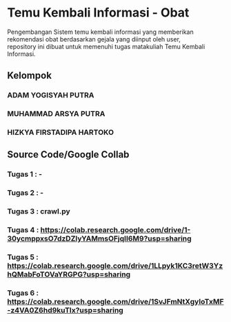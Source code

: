 # Temu Kembali Informasi - Obat

Pengembangan Sistem temu kembali informasi yang memberikan rekomendasi obat berdasarkan gejala yang diinput oleh user,<br/> repository ini dibuat untuk memenuhi tugas matakuliah Temu Kembali Informasi.

## Kelompok

### ADAM YOGISYAH PUTRA

### MUHAMMAD ARSYA PUTRA

### HIZKYA FIRSTADIPA HARTOKO

## Source Code/Google Collab

### Tugas 1 : -

### Tugas 2 : -

### Tugas 3 : crawl.py

### Tugas 4 : https://colab.research.google.com/drive/1-30ycmppxsO7dzDZlyYAMmsOFjqIl6M9?usp=sharing

### Tugas 5 : https://colab.research.google.com/drive/1LLpyk1KC3retW3YzhQMabFoTOVaYRGPG?usp=sharing

### Tugas 6 : https://colab.research.google.com/drive/1SvJFmNtXgyIoTxMF-z4VA0Z6hd9kuTIx?usp=sharing
